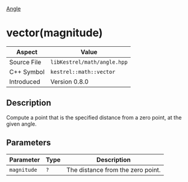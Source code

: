 [Angle](index)
# vector(magnitude)
| Aspect | Value |
| --- | --- |
| Source File | `libKestrel/math/angle.hpp` |
| C++ Symbol | `kestrel::math::vector` |
| Introduced | Version 0.8.0 |
## Description
Compute a point that is the specified distance from a zero point, at the given angle.
## Parameters
| Parameter | Type | Description |
| --- | --- | --- |
| `magnitude` | `?` | The distance from the zero point. |
